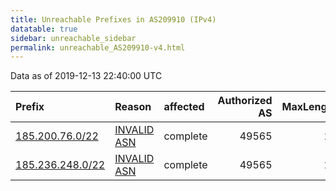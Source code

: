 ```yaml
---
title: Unreachable Prefixes in AS209910 (IPv4)
datatable: true
sidebar: unreachable_sidebar
permalink: unreachable_AS209910-v4.html
---
```


Data as of 2019-12-13 22:40:00 UTC


<div class="datatable-begin"></div>

| Prefix                                                     | Reason                                                                                                   | affected   |   Authorized AS |   MaxLength | Anchor                                         |   unreachable /24s |
|:-----------------------------------------------------------|:---------------------------------------------------------------------------------------------------------|:-----------|----------------:|------------:|:-----------------------------------------------|-------------------:|
| [185.200.76.0/22](https://stat.ripe.net/185.200.76.0/22)   | [INVALID ASN](https://rpki-validator.ripe.net/announcement-preview?asn=AS209910&prefix=185.200.76.0/22)  | complete   |           49565 |          22 | [RIPE](unreachable_RIPE_NCC_RPKI_Root-v4.html) |                  4 |
| [185.236.248.0/22](https://stat.ripe.net/185.236.248.0/22) | [INVALID ASN](https://rpki-validator.ripe.net/announcement-preview?asn=AS209910&prefix=185.236.248.0/22) | complete   |           49565 |          22 | [RIPE](unreachable_RIPE_NCC_RPKI_Root-v4.html) |                  4 |

<div class="datatable-end"></div>